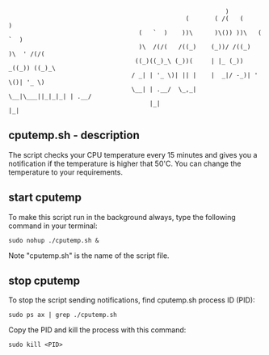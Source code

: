                                                                 )                     
                                                     (       ( /(   (     )           
                                        (   `  )    ))\      )\()) ))\   (     `  )   
                                        )\  /(/(   /((_)    (_))/ /((_)  )\  ' /(/(   
                                       ((_)((_)_\ (_))(     | |_ (_))  _((_)) ((_)_\  
                                      / _| | '_ \)| || |    |  _|/ -_)| '  \()| '_ \) 
                                      \__| | .__/  \_,_|     \__|\___||_|_|_| | .__/  
                                           |_|                                |_|     


## cputemp.sh - description

The script checks your CPU temperature every 15 minutes and gives you a notification if the temperature is higher that 50'C.
You can change the temperature to your requirements.

## start cputemp
To make this script run in the background always, type the following command in your terminal:

    sudo nohup ./cputemp.sh &

Note "cputemp.sh" is the name of the script file.

## stop cputemp

To stop the script sending notifications, find cputemp.sh process ID (PID):

    sudo ps ax | grep ./cputemp.sh

Copy the PID and kill the process with this command:  

    sudo kill <PID>

